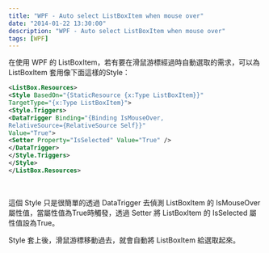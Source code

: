 ```yaml
---
title: "WPF - Auto select ListBoxItem when mouse over"
date: "2014-01-22 13:30:00"
description: "WPF - Auto select ListBoxItem when mouse over"
tags: [WPF]
---
```



在使用 WPF 的 ListBoxItem，若有要在滑鼠游標經過時自動選取的需求，可以為 ListBoxItem 套用像下面這樣的Style：  

<!-- More -->

```xml
<ListBox.Resources>
<Style BasedOn="{StaticResource {x:Type ListBoxItem}}"
TargetType="{x:Type ListBoxItem}">
<Style.Triggers>
<DataTrigger Binding="{Binding IsMouseOver,
RelativeSource={RelativeSource Self}}"
Value="True">
<Setter Property="IsSelected" Value="True" />
</DataTrigger>
</Style.Triggers>
</Style>
</ListBox.Resources>
```

<br/>

這個 Style 只是很簡單的透過 DataTrigger 去偵測 ListBoxItem 的 IsMouseOver屬性值，當屬性值為True時觸發，透過 Setter 將 ListBoxItem 的 IsSelected 屬性值設為True。  

Style 套上後，滑鼠游標移動過去，就會自動將  ListBoxItem 給選取起來。  
